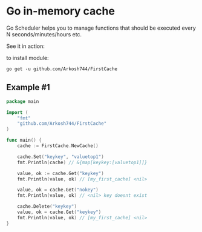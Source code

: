 Go in-memory cache
================================
Go Scheduler helps you to manage functions that should be executed every N seconds/minutes/hours etc.

See it in action:

to install module:

    go get -u github.com/Arkosh744/FirstCache

## Example #1

```go
package main

import (
	"fmt"
	"github.com/Arkosh744/FirstCache"
)

func main() {
	cache := FirstCache.NewCache()

	cache.Set("keykey", "valuetop1")
	fmt.Println(cache) // &{map[keykey:[valuetop1]]}

	value, ok := cache.Get("keykey")
	fmt.Println(value, ok) // [my_first_cache] <nil>

	value, ok = cache.Get("nokey")
	fmt.Println(value, ok) // <nil> key doesnt exist

	cache.Delete("keykey")
	value, ok = cache.Get("keykey")
	fmt.Println(value, ok) // [my_first_cache] <nil>
}
```
